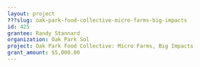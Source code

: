 ```yaml
---
layout: project 
???slug: oak-park-food-collective-micro-farms-big-impacts
id: 425
grantee: Randy Stannard
organization: Oak Park Sol
project: Oak Park Food Collective: Micro Farms, Big Impacts  
grant_amount: $5,000.00 
---
```

